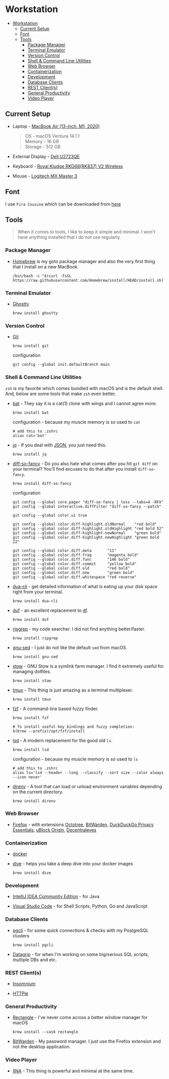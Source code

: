 # Workstation

- [Workstation](#workstation)
  - [Current Setup](#current-setup)
  - [Font](#font)
  - [Tools](#tools)
    - [Package Manager](#package-manager)
    - [Terminal Emulator](#terminal-emulator)
    - [Version Control](#version-control)
    - [Shell \& Command Line Utilities](#shell--command-line-utilities)
    - [Web Browser](#web-browser)
    - [Containerization](#containerization)
    - [Development](#development)
    - [Database Clients](#database-clients)
    - [REST Client(s)](#rest-clients)
    - [General Productivity](#general-productivity)
    - [Video Player](#video-player)

## Current Setup

- Laptop - [MacBook Air (13-inch, M1, 2020)](https://www.apple.com/in/macbook-air/specs/)

  > OS - macOS Ventura 14.1.1\
    Memory - 16 GB\
    Storage - 512 GB

- External Display - [Dell U2723QE](https://amzn.eu/d/2pwBlrw)

- Keyboard - [Royal Kludge RKG68(RK837) V2 Wireless](https://www.meckeys.com/shop/keyboard/65-keyboard/royal-kludge-rkg68rk837wireless)

- Mouse - [Logitech MX Master 3](https://www.logitech.com/en-in/products/mice/mx-master-3.910-005698.html)

## Font

I use `Fira Cousine` which can be downloaded from [here](https://github.com/macduy/FiraCousine)

## Tools

> When it comes to tools, I like to keep it simple and minimal. I won't have anything installed that I do not use regularly.

### Package Manager

- [Homebrew](https://brew.sh/) is my goto package manager and also the very first thing that I install on a new MacBook.

  ```shell
  /bin/bash -c "$(curl -fsSL https://raw.githubusercontent.com/Homebrew/install/HEAD/install.sh)"
  ```

### Terminal Emulator

- [Ghostty](https://ghostty.org/)

  ```shell
  brew install ghostty
  ```

### Version Control

- [Git](https://git-scm.com/)

  ```shell
  brew install git
  ```

  configuration

  ```shell
  git config --global init.defaultBranch main
  ```

### Shell & Command Line Utilities

`zsh` is my favorite which comes bundled with macOS and is the default shell. And, below are some tools that make `zsh` even better.

- [bat](https://github.com/sharkdp/bat) - They say it is a cat(1) clone with wings and I cannot agree more.

  ```shell
  brew install bat
  ```

  configuration - because my muscle memory is so used to `cat`

  ```shell
  # add this to .zshrc
  alias cat='bat'
  ```

- [jq](https://stedolan.github.io/jq/) - If you deal with [JSON](https://www.json.org/json-en.html), you just need this.

  ```shell
  brew install jq
  ```

- [diff-so-fancy](https://github.com/so-fancy/diff-so-fancy) - Do you also hate what comes after you hit `git diff` on your terminal? You'll find excuses to do that after you install `diff-so-fancy`.

  ```shell
  brew install diff-so-fancy
  ```

  configuration

  ```shell
  git config --global core.pager "diff-so-fancy | less --tabs=4 -RFX"
  git config --global interactive.diffFilter "diff-so-fancy --patch"

  git config --global color.ui true

  git config --global color.diff-highlight.oldNormal    "red bold"
  git config --global color.diff-highlight.oldHighlight "red bold 52"
  git config --global color.diff-highlight.newNormal    "green bold"
  git config --global color.diff-highlight.newHighlight "green bold 22"

  git config --global color.diff.meta       "11"
  git config --global color.diff.frag       "magenta bold"
  git config --global color.diff.func       "146 bold"
  git config --global color.diff.commit     "yellow bold"
  git config --global color.diff.old        "red bold"
  git config --global color.diff.new        "green bold"
  git config --global color.diff.whitespace "red reverse"
  ```

- [dua-cli](https://github.com/Byron/dua-cli) - get detailed information of what is eating up your disk space right from your terminal.

  ```shell
  brew install dua-cli
  ```

- [duf](https://github.com/muesli/duf) - an excellent replacement to [df](https://en.wikipedia.org/wiki/Df_(Unix)).

  ```shell
  brew install duf
  ```

- [ripgrep](https://github.com/BurntSushi/ripgrep) - my code searcher. I did not find anything better/faster.

  ```shell
  brew install ripgrep
  ```

- [gnu-sed](https://www.gnu.org/software/sed/) - I just do not like the default `sed` from macOS.

  ```shell
  brew install gnu-sed
  ```

- [stow](https://www.gnu.org/software/stow/) - GNU Stow is a symlink farm manager. I find it extremely useful for managing dotfiles.

  ```shell
  brew install stow
  ```

- [tmux](https://github.com/tmux/tmux) - This thing is just amazing as a terminal multiplexer.

  ```shell
  brew install tmux
  ```

- [fzf](https://github.com/junegunn/fzf) - A command-line based fuzzy finder.

  ```shell
  brew install fzf

  # To install useful key bindings and fuzzy completion:
  $(brew --prefix)/opt/fzf/install
  ```

- [lsd](https://github.com/lsd-rs/lsd) - A modern replacement for the good old `ls`.

  ```shell
  brew install lsd
  ```

  configuration - because my muscle memory is so used to `ls`

  ```shell
  # add this to .zshrc
  alias ls='lsd --header --long --classify --sort size --color always --icon never'
  ```

- [direnv](https://direnv.net/) - A tool that can load or unload environment variables depending on the current directory.

  ```shell
  brew install direnv
  ```

### Web Browser

- [Firefox](https://www.mozilla.org/en-US/firefox/download) - with extensions
  [Octotree](https://www.octotree.io/download),
  [BitWarden](https://bitwarden.com/),
  [DuckDuckGo Privacy Essentials](https://addons.mozilla.org/en-US/firefox/addon/duckduckgo-for-firefox),
  [uBlock Origin](https://github.com/gorhill/uBlock#ublock-origin),
  [Decentraleyes](https://decentraleyes.org/)

### Containerization

- [docker](https://www.docker.com/get-started)

- [dive](https://github.com/wagoodman/dive) - helps you take a deep dive into your docker images

  ```shell
  brew install dive
  ```

### Development

- [IntelliJ IDEA Community Edition](https://www.jetbrains.com/idea/download/#section=mac) - for Java

- [Visual Studio Code](https://code.visualstudio.com/) - for Shell Scripts, Python, Go and JavaScript

### Database Clients

- [pgcli](https://www.pgcli.com/install) - for some quick connections & checks with my PostgreSQL clusters

  ```shell
  brew install pgcli
  ```

- [Datagrip](https://www.jetbrains.com/datagrip/download/#section=mac) - for when I'm working on some big/serious SQL scripts, multiple DBs and etc.

### REST Client(s)

- [Insomnium](https://github.com/ArchGPT/insomnium)

- [HTTPie](https://httpie.io/cli)

### General Productivity

- [Rectangle](https://github.com/rxhanson/Rectangle) - I've never come across a better window manager for macOS

  ```shell
  brew install --cask rectangle
  ```

- [BitWarden](https://bitwarden.com/) - My password manager. I just use the Firefox extension and not the desktop application.

### Video Player

- [IINA](https://iina.io/) - This thing is powerful and minimal at the same time.

